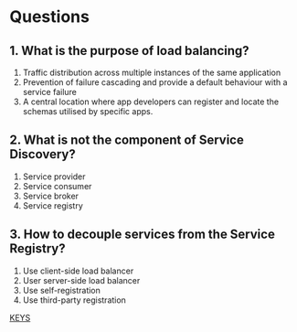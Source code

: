# Questions

## 1. What is the purpose of load balancing?

1) Traffic distribution across multiple instances of the same application
2) Prevention of failure cascading and provide a default behaviour with a service failure
3) A central location where app developers can register and locate the schemas utilised by specific apps.

## 2. What is not the component of Service Discovery?

1) Service provider
2) Service consumer
3) Service broker
4) Service registry

## 3. How to decouple services from the Service Registry?

1) Use client-side load balancer
2) User server-side load balancer
3) Use self-registration
4) Use third-party registration

[KEYS](https://epam.sharepoint.com/:x:/r/sites/MicroservicesProgram/Shared%20Documents/Microservices_fundamentals_keys.xlsx?d=w7abdb02612f34c98a0449a6d96f41867&csf=1&web=1&e=LPNB1W)
